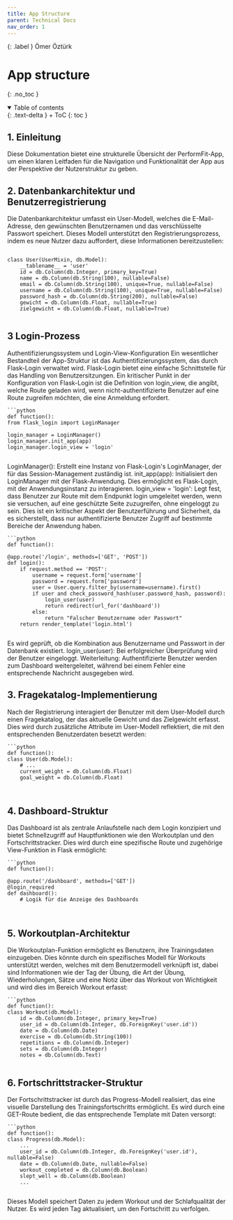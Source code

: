 ```yaml
---
title: App Structure
parent: Technical Docs
nav_order: 1
---
```


{: .label }
Ömer Öztürk

# App structure
{: .no_toc }

<details open markdown="block">
{: .text-delta }
<summary>Table of contents</summary>
+ ToC
{: toc }
</details>


## 1. Einleitung
Diese Dokumentation bietet eine strukturelle Übersicht der PerformFit-App, um einen klaren Leitfaden für die Navigation und Funktionalität der App aus der Perspektive der Nutzerstruktur zu geben.

## 2. Datenbankarchitektur und Benutzerregistrierung
Die Datenbankarchitektur umfasst ein User-Modell, welches die E-Mail-Adresse, den gewünschten Benutzernamen und das verschlüsselte Passwort speichert. Dieses Modell unterstützt den Registrierungsprozess, indem es neue Nutzer dazu auffordert, diese Informationen bereitzustellen:

<pre lang="no-highlight"><code>
class User(UserMixin, db.Model):
    __tablename__ = 'user'
    id = db.Column(db.Integer, primary_key=True)
    name = db.Column(db.String(100), nullable=False)
    email = db.Column(db.String(100), unique=True, nullable=False)
    username = db.Column(db.String(100), unique=True, nullable=False)
    password_hash = db.Column(db.String(200), nullable=False)
    gewicht = db.Column(db.Float, nullable=True)
    zielgewicht = db.Column(db.Float, nullable=True)

</code></pre>

## 3 Login-Prozess

Authentifizierungssystem und Login-View-Konfiguration
Ein wesentlicher Bestandteil der App-Struktur ist das Authentifizierungssystem, das durch Flask-Login verwaltet wird. Flask-Login bietet eine einfache Schnittstelle für das Handling von Benutzersitzungen. Ein kritischer Punkt in der Konfiguration von Flask-Login ist die Definition von login_view, die angibt, welche Route geladen wird, wenn nicht-authentifizierte Benutzer auf eine Route zugreifen möchten, die eine Anmeldung erfordert.


<pre lang="no-highlight"><code>```python
def function():
from flask_login import LoginManager

login_manager = LoginManager()
login_manager.init_app(app)
login_manager.login_view = 'login'

</code></pre>

LoginManager(): Erstellt eine Instanz von Flask-Login's LoginManager, der für das Session-Management zuständig ist.
init_app(app): Initialisiert den LoginManager mit der Flask-Anwendung. Dies ermöglicht es Flask-Login, mit der Anwendungsinstanz zu interagieren.
login_view = 'login': Legt fest, dass Benutzer zur Route mit dem Endpunkt login umgeleitet werden, wenn sie versuchen, auf eine geschützte Seite zuzugreifen, ohne eingeloggt zu sein. Dies ist ein kritischer Aspekt der Benutzerführung und Sicherheit, da es sicherstellt, dass nur authentifizierte Benutzer Zugriff auf bestimmte Bereiche der Anwendung haben.

<pre lang="no-highlight"><code>```python
def function():

@app.route('/login', methods=['GET', 'POST'])
def login():
    if request.method == 'POST':
        username = request.form['username']
        password = request.form['password']
        user = User.query.filter_by(username=username).first()
        if user and check_password_hash(user.password_hash, password):
            login_user(user)
            return redirect(url_for('dashboard'))
        else:
            return "Falscher Benutzername oder Passwort"
    return render_template('login.html')

</code></pre>

Es wird geprüft, ob die Kombination aus Benutzername und Passwort in der Datenbank existiert.
login_user(user): Bei erfolgreicher Überprüfung wird der Benutzer eingeloggt.
Weiterleitung: Authentifizierte Benutzer werden zum Dashboard weitergeleitet, während bei einem Fehler eine entsprechende Nachricht ausgegeben wird.

## 3. Fragekatalog-Implementierung
Nach der Registrierung interagiert der Benutzer mit dem User-Modell durch einen Fragekatalog, der das aktuelle Gewicht und das Zielgewicht erfasst. Dies wird durch zusätzliche Attribute im User-Modell reflektiert, die mit den entsprechenden Benutzerdaten besetzt werden:

<pre lang="no-highlight"><code>```python
def function():
class User(db.Model):
    # ...
    current_weight = db.Column(db.Float)
    goal_weight = db.Column(db.Float)


</code></pre>

## 4. Dashboard-Struktur
Das Dashboard ist als zentrale Anlaufstelle nach dem Login konzipiert und bietet Schnellzugriff auf Hauptfunktionen wie den Workoutplan und den Fortschrittstracker. Dies wird durch eine spezifische Route und zugehörige View-Funktion in Flask ermöglicht:

<pre lang="no-highlight"><code>```python
def function():
   
@app.route('/dashboard', methods=['GET'])
@login_required
def dashboard():
    # Logik für die Anzeige des Dashboards


</code></pre>

## 5. Workoutplan-Architektur
Die Workoutplan-Funktion ermöglicht es Benutzern, ihre Trainingsdaten einzugeben. Dies könnte durch ein spezifisches Modell für Workouts unterstützt werden, welches mit dem Benutzermodell verknüpft ist, dabei sind Informationen wie der Tag der Übung, die Art der Übung, Wiederholungen, Sätze und eine Notiz über das Workout von Wichtigkeit und wird dies im Bereich Workout erfasst:

<pre lang="no-highlight"><code>```python
def function():
class Workout(db.Model):
    id = db.Column(db.Integer, primary_key=True)
    user_id = db.Column(db.Integer, db.ForeignKey('user.id'))
    date = db.Column(db.Date)
    exercise = db.Column(db.String(100))
    repetitions = db.Column(db.Integer)
    sets = db.Column(db.Integer)
    notes = db.Column(db.Text)

</code></pre>


## 6. Fortschrittstracker-Struktur
Der Fortschrittstracker ist durch das Progress-Modell realisiert, das eine visuelle Darstellung des Trainingsfortschritts ermöglicht. Es wird durch eine GET-Route bedient, die das entsprechende Template mit Daten versorgt:

<pre lang="no-highlight"><code>```python
def function():
class Progress(db.Model):
    ...
    user_id = db.Column(db.Integer, db.ForeignKey('user.id'), nullable=False)
    date = db.Column(db.Date, nullable=False)
    workout_completed = db.Column(db.Boolean)
    slept_well = db.Column(db.Boolean)
    ...

</code></pre>

Dieses Modell speichert Daten zu jedem Workout und der Schlafqualität der Nutzer. Es wird jeden Tag aktualisiert, um den Fortschritt zu verfolgen.